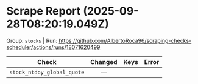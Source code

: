 # Scrape Report (2025-09-28T08:20:19.049Z)

Group: `stocks`  |  Run: https://github.com/AlbertoRoca96/scraping-checks-scheduler/actions/runs/18071620499

| Check | Changed | Keys | Error |
|---|:---:|:--|:--|
| `stock_ntdoy_global_quote` | — |  |  |

